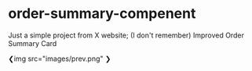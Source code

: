 # order-summary-compenent

Just a simple project from X website; (I don't remember)
Improved Order Summary Card

❮img src="images/prev.png" ❯
